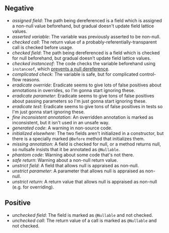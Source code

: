 Negative
--------

- _assigned field_: The path being dereferenced is a field which is assigned a
  non-null value beforehand, but gradual doesn't update field lattice values.
- _asserted variable_: The variable was previously asserted to be non-null.
- _checked call_: The return value of a probably-referentially-transparent call
  is checked before usage.
- _checked field_: The path being dereferenced is a field which is checked for
  null beforehand, but gradual doesn't update field lattice values.
- _checked instanceof_: The code checks the variable beforehand using
  `instanceof`, which [prevents a null dereference][instanceof].
- _complicated check_: The variable is safe, but for complicated control-flow
  reasons.
- _eradicate override_: Eradicate seems to give lots of false positives about
  annotations in overrides, so I'm gonna start ignoring these.
- _eradicate parameter_: Eradicate seems to give tons of false positives about
  passing parameters so I'm just gonna start ignoring these.
- _eradicate test_: Eradicate seems to give tons of false positives in tests so
  I'm just gonna start ignoring these.
- _fine inconsistent annotation_: An overridden annotation is marked as
  inconsistent, but it isn't used in an unsafe way.
- _generated code_: A warning in non-source code.
- _initialized elsewhere_: The two fields aren't initialized in a constructor,
  but there is a specially marked `@Before` method that initializes them.
- _missing annotation_: A field is checked for null, or a method returns null,
  so nullsafe insists that it be annotated as `@Nullable`.
- _phantom code_: Warning about some code that's not there.
- _safe return_: Warning about a non-null return value.
- _unstrict field_: A field that allows null is appraised as non-null.
- _unstrict parameter_: A parameter that allows null is appraised as non-null.
- _unstrict return_: A return value that allows null is appraised as non-null
  (e.g. for overriding).

Positive
--------

- _unchecked field_: The field is marked as `@Nullable` and not checked.
- _unchecked call_: The return value of a call is marked as `@Nullable` and not
  checked.

[instanceof]: https://stackoverflow.com/a/2950415/5044950
